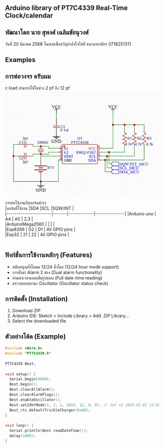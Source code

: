 

## Arduino library of PT7C4339 Real-Time Clock/calendar

## พัฒนาโดย นาย สุพงศ์ เฉลิมชัยนุวงศ์ 
   วันที่ 20 มีนาคม 2568
   โดเนทเพื่อขวัญกำลังใจได้ที่ ธนาคารกสิกร 0718251311 
   

## Examples
## การต่อวงจร ครับผม 

c load สามารถใช้ในช่วง 2 pf ถึง 12 pf 
<br>
![PT7C4339 RTC Module](https://github.com/best2189/PT7C4339-RTC-LIB/blob/1c416ceee9e9cccdf085514ce6fc06321af73a87/75736.jpg)  



การต่อใช้งานกับบอร์ดต่างๆ 
<br>
|บอร์ดที่ใช้งาน            |SDA    |SCL          |SQW/INT        |                          
|-----------------------|-------|-------------|---------------|
|Arduino uno            |  A4   |    A5       |     2,3         |                         
|ArduinoMega2560        |      |           |            |                          
|Esp8266                |   D2   | D1    |  All GPIO pins |                          
|Esp32                  |   21  |    22       | All GPIO pins          |            
<br>


## ฟังก์ชั่นการใช้งานหลักๆ (Features)
- สนับสนุนทั้งโหมด 12/24 ชั่วโมง (12/24 hour mode support)
- การตั้งค่า Alarm 2 ช่อง (Dual alarm functionality)
- อ่านค่าเวลาแบบเต็มรูปแบบ (Full date-time reading)
- ตรวจสอบสถานะ Oscillator (Oscillator status check)

## การติดตั้ง (Installation)
1. Download ZIP
2. Arduino IDE: Sketch > Include Library > Add .ZIP Library...
3. Select the downloaded file

## ตัวอย่างโค้ด (Example)
```cpp
#include <Wire.h>
#include "PT7C4339.h"

PT7C4339 Best;

void setup() {
  Serial.begin(9600);
  Best.begin();
  Best.clearAllAlarm();
  Best.clearAlarmFlags();
  Best.enableOscillator();
  Best.set24hrMode(1, 1, 1, 2024, 12, 0, 0); // Set to 2024-01-01 12:00:00
  Best_rtc.defaultTrickleCharger(0x00);
}

void loop() {
  Serial.println(Best.readDateTime());
  delay(1000);
}
